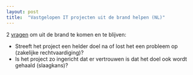 ```yaml
---
layout: post
title:  "Vastgelopen IT projecten uit de brand helpen (NL)"
---
```


2 [vragen](https://github.com/roberthopman/notes/blob/main/toetskader.md) om uit de brand te komen en te blijven:

- Streeft het project een helder doel na of lost het een probleem op (zakelijke rechtvaardiging)?
- Is het project zo ingericht dat er vertrouwen is dat het doel ook wordt gehaald (slaagkans)?